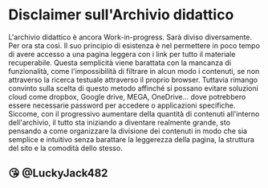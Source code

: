 # Disclaimer sull'Archivio didattico
L'archivio didattico è ancora Work-in-progress. Sarà diviso diversamente. Per ora sta così. Il suo principio di esistenza è nel permettere in poco tempo di avere accesso a una pagina leggera con i link per tutto il materiale recuperabile. Questa semplicità viene barattata con la mancanza di funzionalità, come l'impossibilità di filtrare in alcun modo i contenuti, se non attraverso la ricerca testuale attraverso il proprio browser. Tuttavia rimango convinto sulla scelta di questo metodo affinché si possano evitare soluzioni cloud come dropbox, Google drive, MEGA, OneDrive... dove potrebbero essere necessarie password per accedere o applicazioni specifiche. Siccome, con il progressivo aumentare della quantità di contenuti all'interno dell'archivio, il tutto sta iniziando a diventare realmente grande, sto pensando a come organizzare la divisione dei contenuti in modo che sia semplice e intuitivo senza barattare la leggerezza della pagina, la struttura del sito e la comodità dello stesso.

## :kissing_heart: @LuckyJack482
